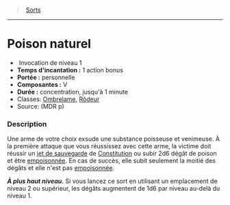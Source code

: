 ﻿---
!SpellItem
Family: SpellHD
Level: 1
Type: Invocation
CastingTime: 1 action bonus
Range: personnelle
Components: V
Duration: concentration, jusqu'à 1 minute
Classes: '[Ombrelame](hd_rogue_ombrelame.md), [Rôdeur](hd_ranger.md)'
Id: spells_hd.md#poison-naturel
ParentLink: spells_hd.md#sorts
Name: Poison naturel
ParentName: Sorts
NameLevel: 1
Source: (MDR p)
Attributes: {}
AttributesDictionary: >+
  {}

---
> [Sorts](hd_spells.md)

---

# Poison naturel

-  Invocation de niveau 1
- **Temps d'incantation :** 1 action bonus
- **Portée :** personnelle
- **Composantes :** V
- **Durée :** concentration, jusqu'à 1 minute
- Classes: [Ombrelame](hd_rogue_ombrelame.md), [Rôdeur](hd_ranger.md)
- Source: (MDR p)

### Description

Une arme de votre choix exsude une substance poisseuse et venimeuse. À la première attaque que vous réussissez avec cette arme, la victime doit réussir un [jet de sauvegarde](hd_abilities_jets_de_sauvegarde.md) de [Constitution](hd_abilities_constitution.md) ou subir 2d6 dégât de poison et être [empoisonnée](hd_conditions_empoisonne.md). En cas de succès, elle subit seulement la moitié des dégâts et elle n'est pas [empoisonnée](hd_conditions_empoisonne.md).

**_À plus haut niveau._** Si vous lancez ce sort en utilisant un emplacement de niveau 2 ou supérieur, les dégâts augmentent de 1d6 par niveau au-delà du niveau 1.

